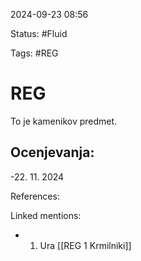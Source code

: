 2024-09-23 08:56

Status: #Fluid 

Tags: #REG 

# REG
To je kamenikov predmet.

## Ocenjevanja: 
-22. 11. 2024


References:




Linked mentions:
- 1. Ura [[REG 1 Krmilniki]]